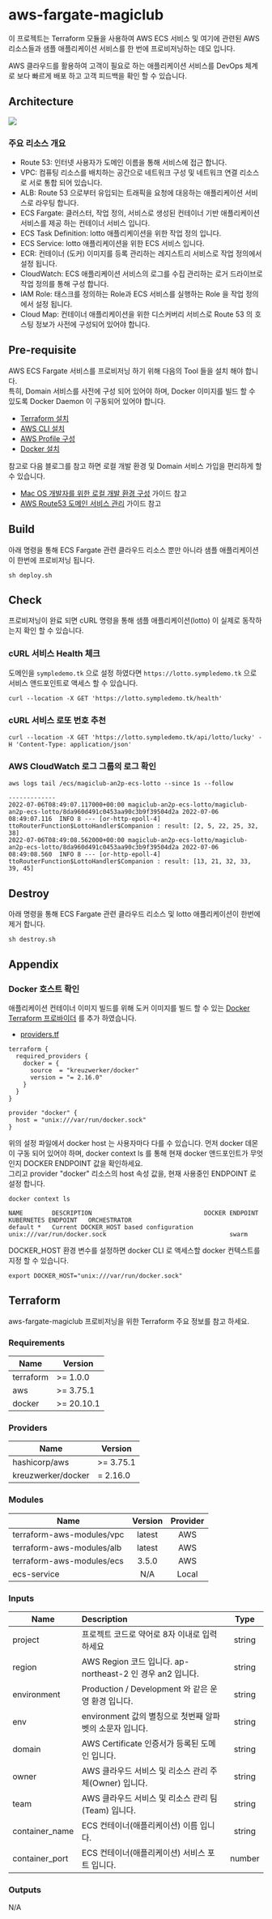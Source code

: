 # aws-fargate-magiclub

이 프로젝트는 Terraform 모듈을 사용하여 AWS ECS 서비스 및 여기에 관련된 AWS 리소스들과 샘플 애플리케이션 서비스를 한 번에 프로비저닝하는 데모 입니다.

AWS 클라우드를 활용하여 고객이 필요로 하는 애플리케이션 서비스를 DevOps 체계로 보다 빠르게 배포 하고 고객 피드백을 확인 할 수 있습니다.   

## Architecture

![](aws-arch-ecs-fargate-01.png)

### 주요 리소스 개요

- Route 53: 인터넷 사용자가 도메인 이름을 통해 서비스에 접근 합니다.
- VPC: 컴퓨팅 리소스를 배치하는 공간으로 네트워크 구성 및 네트워크 연결 리소스로 서로 통합 되어 있습니다.
- ALB: Route 53 으로부터 유입되는 트래픽을 요청에 대응하는 애플리케이션 서비스로 라우팅 합니다.
- ECS Fargate: 클러스터, 작업 정의, 서비스로 생성된 컨테이너 기반 애플리케이션 서비스를 제공 하는 컨테이너 서비스 입니다.
- ECS Task Definition: lotto 애플리케이션을 위한 작업 정의 입니다.
- ECS Service: lotto 애플리케이션을 위한 ECS 서비스 입니다.
- ECR: 컨테이너 (도커) 이미지를 등록 관리하는 레지스트리 서비스로 작업 정의에서 설정 됩니다.
- CloudWatch: ECS 애플리케이션 서비스의 로그를 수집 관리하는 로거 드라이브로 작업 정의를 통해 구성 합니다.
- IAM Role: 태스크를 정의하는 Role과 ECS 서비스를 실행하는 Role 을 작업 정의에서 설정 됩니다.
- Cloud Map: 컨테이너 애플리케이션을 위한 디스커버리 서비스로 Route 53 의 호스팅 정보가 사전에 구성되어 있어야 합니다.

## Pre-requisite

AWS ECS Fargate 서비스를 프로비저닝 하기 위해 다음의 Tool 들을 설치 해야 합니다.  
특히, Domain 서비스를 사전에 구성 되어 있어야 하며, Docker 이미지를 빌드 할 수 있도록 Docker Daemon 이 구동되어 있어야 합니다.

- [Terraform 설치](https://learn.hashicorp.com/tutorials/terraform/install-cli)
- [AWS CLI 설치](https://docs.aws.amazon.com/ko_kr/cli/latest/userguide/getting-started-install.html)
- [AWS Profile 구성](https://docs.aws.amazon.com/ko_kr/cli/latest/userguide/cli-configure-files.html)
- [Docker 설치](https://docs.docker.com/desktop/mac/install/)

참고로 다음 블로그를 참고 하면 로컬 개발 환경 및 Domain 서비스 가입을 편리하게 할 수 있습니다.

- [Mac OS 개발자를 위한 로컬 개발 환경 구성](https://symplesims.github.io/development/setup/macos/2021/12/02/setup-development-environment-on-macos.html)
  가이드 참고
- [AWS Route53 도메인 서비스 관리](https://symplesims.github.io/devops/route53/acm/hosting/2022/04/09/aws-route53.html) 가이드 참고

## Build

아래 명령을 통해 ECS Fargate 관련 클라우드 리소스 뿐만 아니라 샘플 애플리케이션이 한번에 프로비저닝 됩니다.

```
sh deploy.sh
```

## Check

프로비저닝이 완료 되면 cURL 명령을 통해 샘플 애플리케이션(lotto) 이 실제로 동작하는지 확인 할 수 있습니다.

### cURL 서비스 Health 체크

도메인을 `sympledemo.tk` 으로 설정 하였다면 `https://lotto.sympledemo.tk` 으로 서비스 앤드포인트로 액세스 할 수 있습니다.

```
curl --location -X GET 'https://lotto.sympledemo.tk/health'
```

### cURL 서비스 로또 번호 추천

```
curl --location -X GET 'https://lotto.sympledemo.tk/api/lotto/lucky' -H 'Content-Type: application/json'
```

### AWS CloudWatch 로그 그룹의 로그 확인

```
aws logs tail /ecs/magiclub-an2p-ecs-lotto --since 1s --follow

-------------
2022-07-06T08:49:07.117000+00:00 magiclub-an2p-ecs-lotto/magiclub-an2p-ecs-lotto/8da960d491c0453aa90c3b9f39504d2a 2022-07-06 08:49:07.116  INFO 8 --- [or-http-epoll-4] ttoRouterFunction$LottoHandler$Companion : result: [2, 5, 22, 25, 32, 38]
2022-07-06T08:49:08.562000+00:00 magiclub-an2p-ecs-lotto/magiclub-an2p-ecs-lotto/8da960d491c0453aa90c3b9f39504d2a 2022-07-06 08:49:08.560  INFO 8 --- [or-http-epoll-4] ttoRouterFunction$LottoHandler$Companion : result: [13, 21, 32, 33, 39, 45]
```

## Destroy

아래 명령을 통해 ECS Fargate 관련 클라우드 리소스 및 lotto 애플리케이션이 한번에 제거 합니다.

```
sh destroy.sh
```

## Appendix

### Docker 호스트 확인

애플리케이션 컨테이너 이미지 빌드를 위해 도커 이미지를 빌드 할 수
있는 [Docker Terraform 프로바이더](https://registry.terraform.io/providers/kreuzwerker/docker/latest) 를 추가 하였습니다.

- [providers.tf](./services/lotto/providers.tf)

```
terraform {
  required_providers {
    docker = {
      source  = "kreuzwerker/docker"
      version = "= 2.16.0"
    }
  }
}

provider "docker" {
  host = "unix:///var/run/docker.sock"
}
```

위의 설정 파일에서 docker host 는 사용자마다 다를 수 있습니다. 먼저 docker 데몬이 구동 되어 있어야 하며, docker context ls 를 통해 현재 docker 앤드포인트가 무엇인지
DOCKER ENDPOINT 값을 확인하세요.  
그리고 provider "docker" 리소스의 host 속성 값을, 현재 사용중인 ENDPOINT 로 설정 합니다.

```
docker context ls

NAME        DESCRIPTION                               DOCKER ENDPOINT                        KUBERNETES ENDPOINT   ORCHESTRATOR
default *   Current DOCKER_HOST based configuration   unix:///var/run/docker.sock                                  swarm
```

DOCKER_HOST 환경 변수를 설정하면 docker CLI 로 액세스할 docker 컨텍스트를 지정 할 수 있습니다.

```
export DOCKER_HOST="unix:///var/run/docker.sock" 
```

## Terraform

aws-fargate-magiclub 프로비저닝을 위한 Terraform 주요 정보를 참고 하세요.

### Requirements

| Name      | Version     |
|-----------|-------------|
| terraform | >= 1.0.0    |
| aws       | >= 3.75.1   |
| docker    | >= 20.10.1  |

### Providers

| Name               | Version   |
|--------------------|-----------|
| hashicorp/aws      | >= 3.75.1 |
| kreuzwerker/docker | = 2.16.0  |

### Modules

| Name                      | Version | Provider |
|---------------------------|:-------:|:--------:|
| terraform-aws-modules/vpc | latest  |   AWS    |
| terraform-aws-modules/alb | latest  |   AWS    |
| terraform-aws-modules/ecs |  3.5.0  |   AWS    |
| ecs-service               |   N/A   |  Local   |

### Inputs

| Name            | Description                                           |  Type  | 
|-----------------|:------------------------------------------------------|:------:|
| project         | 프로젝트 코드로 약어로 8자 이내로 입력하세요                     | string |
| region          | AWS Region 코드 입니다. ap-northeast-2 인 경우 an2 입니다.  | string |
| environment     | Production / Development 와 같은 운영 환경 입니다.          | string |
| env             | environment 값의 별칭으로 첫번째 알파벳의 소문자 입니다.         | string |
| domain          | AWS Certificate 인증서가 등록된 도메인 입니다.                | string |
| owner           | AWS 클라우드 서비스 및 리소스 관리 주체(Owner) 입니다.           | string |
| team            | AWS 클라우드 서비스 및 리소스 관리 팀(Team) 입니다.              | string |
| container_name  | ECS 컨테이너(애플리케이션) 이름 입니다.                         | string |
| container_port  | ECS 컨테이너(애플리케이션) 서비스 포트 입니다.                    | number |

 
### Outputs
N/A

